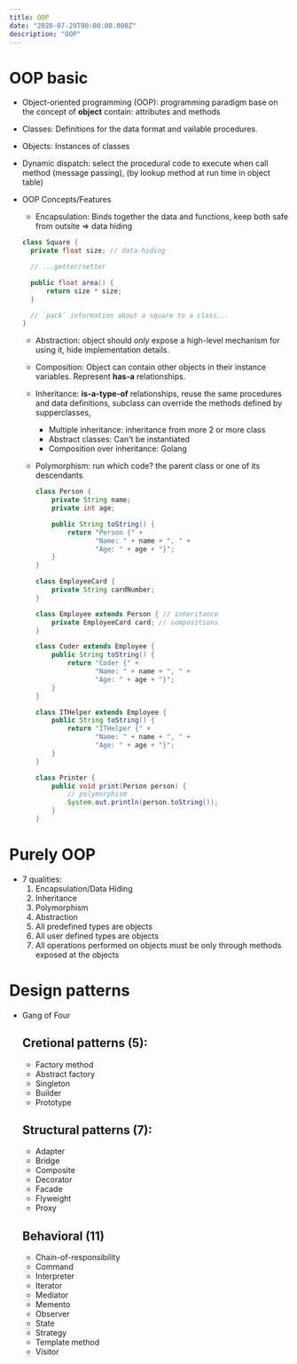 ```yaml
---
title: OOP
date: "2020-07-29T00:00:00.000Z"
description: "OOP"
---
```


# OOP basic
- Object-oriented programming (OOP): programming paradigm base on the concept of **object** contain: attributes and methods

- Classes: Definitions for the data format and vailable procedures.
- Objects: Instances of classes
- Dynamic dispatch: select the procedural code to execute when call method (message passing), (by lookup method at run time in object table)

- OOP Concepts/Features
  - Encapsulation: Binds together the data and functions, keep both safe from outsite => data hiding

  ``` java
  class Square {
    private float size; // data-hiding

    // ...getter/setter

    public float area() {
        return size * size;
    }

    // `pack` information about a square to a class...
  }
  ```

  - Abstraction: object should *only* expose a high-level mechanism for using it, hide implementation details.

  - Composition: Object can contain other objects in their instance variables. Represent **has-a** relationships.

  - Inheritance: **is-a-type-of** relationships, reuse the same procedures and data definitions, subclass can override the methods defined by supperclasses,
    - Multiple inheritance: inheritance from more 2 or more class
    - Abstract classes: Can't be instantiated
    - Composition over inheritance: Golang
  - Polymorphism: run which code? the parent class or one of its descendants

    ``` java
    class Person {
        private String name;
        private int age;

        public String toString() {
            return "Person {" +
                   "Name: " + name + ", " + 
                   "Age: " + age + "}";
        }
    }

    class EmployeeCard {
        private String cardNumber;
    }

    class Employee extends Person { // inheritance
        private EmployeeCard card; // compositions
    }

    class Coder extends Employee {
        public String toString() {
            return "Coder {" +
                   "Name: " + name + ", " + 
                   "Age: " + age + "}";
        }
    }

    class ITHelper extends Employee {
        public String toString() {
            return "ITHelper {" +
                   "Name: " + name + ", " + 
                   "Age: " + age + "}";
        }
    }

    class Printer {
        public void print(Person person) {
            // polymorphism
            System.out.println(person.toString());
        }
    }

    ```

# Purely OOP
  - 7 qualities:
    1. Encapsulation/Data Hiding
    2. Inheritance
    3. Polymorphism
    4. Abstraction
    5. All predefined types are objects
    6. All user defined types are objects
    7. All operations performed on objects must be only through methods exposed at the objects

# Design patterns
  - Gang of Four
    ## Cretional patterns (5):
      - Factory method
      - Abstract factory
      - Singleton
      - Builder
      - Prototype
    ## Structural patterns (7):
      - Adapter
      - Bridge
      - Composite
      - Decorator
      - Facade
      - Flyweight
      - Proxy
    ## Behavioral (11)
      - Chain-of-responsibility
      - Command
      - Interpreter
      - Iterator
      - Mediator
      - Memento
      - Observer
      - State
      - Strategy
      - Template method
      - Visitor
